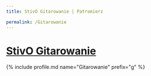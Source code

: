 ```yaml
---
title: StivO Gitarowanie | Patromierz

permalink: /Gitarowanie
---
```


# [StivO Gitarowanie](https://patronite.pl/Gitarowanie)

{% include profile.md name="Gitarowanie" prefix="g" %}

